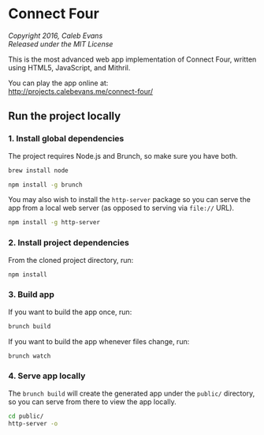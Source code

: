 # Connect Four

*Copyright 2016, Caleb Evans*  
*Released under the MIT License*

This is the most advanced web app implementation of Connect Four, written using
HTML5, JavaScript, and Mithril.

You can play the app online at:  
http://projects.calebevans.me/connect-four/

## Run the project locally

### 1. Install global dependencies

The project requires Node.js and Brunch, so make sure you have both.

```bash
brew install node
```

```bash
npm install -g brunch
```

You may also wish to install the `http-server`  package so you can serve the app
from a local web server (as opposed to serving via `file://` URL).

```bash
npm install -g http-server
```

### 2. Install project dependencies

From the cloned project directory, run:

```bash
npm install
```

### 3. Build app

If you want to build the app once, run:

```bash
brunch build
```

If you want to build the app whenever files change, run:

```bash
brunch watch
```

### 4. Serve app locally

The `brunch build` will create the generated app under the `public/` directory,
so you can serve from there to view the app locally.

```bash
cd public/
http-server -o
```
